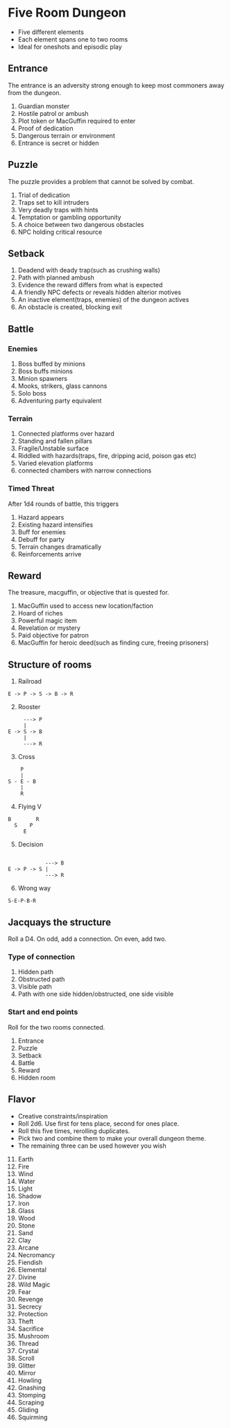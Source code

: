 # Five Room Dungeon
- Five different elements
- Each element spans one to two rooms
- Ideal for oneshots and episodic play

## Entrance
The entrance is an adversity strong enough to keep most commoners away from the dungeon.

1. Guardian monster
2. Hostile patrol or ambush
3. Plot token or MacGuffin required to enter
4. Proof of dedication
5. Dangerous terrain or environment
6. Entrance is secret or hidden

## Puzzle
The puzzle provides a problem that cannot be solved by combat.

1. Trial of dedication
2. Traps set to kill intruders
3. Very deadly traps with hints
4. Temptation or gambling opportunity
5. A choice between two dangerous obstacles
6. NPC holding critical resource

## Setback

1. Deadend with deady trap(such as crushing walls)
2. Path with planned ambush
3. Evidence the reward differs from what is expected
4. A friendly NPC defects or reveals hidden alterior motives
5. An inactive element(traps, enemies) of the dungeon actives
6. An obstacle is created, blocking exit

## Battle

### Enemies
1. Boss buffed by minions
2. Boss buffs minions
3. Minion spawners
4. Mooks, strikers, glass cannons
5. Solo boss
6. Adventuring party equivalent

### Terrain
1. Connected platforms over hazard
2. Standing and fallen pillars
3. Fragile/Unstable surface
4. Riddled with hazards(traps, fire, dripping acid, poison gas etc)
5. Varied elevation platforms
6. connected chambers with narrow connections

### Timed Threat
After 1d4 rounds of battle, this triggers
1. Hazard appears
2. Existing hazard intensifies
3. Buff for enemies
4. Debuff for party
5. Terrain changes dramatically
6. Reinforcements arrive

## Reward
The treasure, macguffin, or objective that is quested for.

1. MacGuffin used to access new location/faction
2. Hoard of riches
3. Powerful magic item
4. Revelation or mystery
5. Paid objective for patron
6. MacGuffin for heroic deed(such as finding cure, freeing prisoners)

## Structure of rooms

1. Railroad 
```
E -> P -> S -> B -> R
```
2. Rooster
```
     ---> P
     |
E -> S -> B
     |
     ---> R
```
3. Cross
```
    P
    |
S - E - B
    |
    R
```
4. Flying V
```
B        R
  S    P
     E
```
5. Decision
```

            ---> B
E -> P -> S |
            ---> R
```
6. Wrong way
```
S-E-P-B-R
```

## Jacquays the structure
Roll a D4. On odd, add a connection. On even, add two.

### Type of connection
1. Hidden path
2. Obstructed path
3. Visible path 
4. Path with one side hidden/obstructed, one side visible

### Start and end points
Roll for the two rooms connected.
1. Entrance
2. Puzzle
3. Setback
4. Battle
5. Reward
6. Hidden room

## Flavor
- Creative constraints/inspiration
- Roll 2d6. Use first for tens place, second for ones place.
- Roll this five times, rerolling duplicates. 
- Pick two and combine them to make your overall dungeon theme.
- The remaining three can be used however you wish

11. Earth
12. Fire
13. Wind
14. Water
15. Light
16. Shadow
21. Iron
22. Glass
23. Wood
24. Stone
25. Sand
26. Clay
31. Arcane
32. Necromancy
33. Fiendish
34. Elemental
35. Divine
36. Wild Magic
41. Fear
42. Revenge
43. Secrecy
44. Protection
45. Theft
46. Sacrifice
51. Mushroom
52. Thread
53. Crystal
54. Scroll
55. Glitter
56. Mirror
61. Howling
62. Gnashing
63. Stomping
64. Scraping
65. Gliding
66. Squirming
